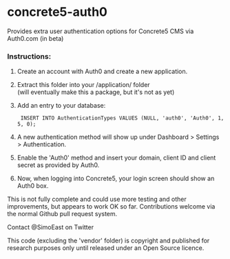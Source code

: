 # concrete5-auth0
Provides extra user authentication options for Concrete5 CMS via Auth0.com (in beta)

### Instructions:

1. Create an account with Auth0 and create a new application.

2. Extract this folder into your /application/ folder  
   (will eventually make this a package, but it's not as yet)
   
3. Add an entry to your database:

        INSERT INTO AuthenticationTypes VALUES (NULL, 'auth0', 'Auth0', 1, 5, 0);
 
4. A new authentication method will show up under Dashboard > Settings > Authentication.

5. Enable the 'Auth0' method and insert your domain, client ID and client secret as provided by Auth0.

6. Now, when logging into Concrete5, your login screen should show an Auth0 box.

This is not fully complete and could use more testing and other improvements, but appears to work OK so far. Contributions welcome via the normal Github pull request system.

Contact @SimoEast on Twitter

This code (excluding the 'vendor' folder) is copyright and published for research purposes only until released under an Open Source licence.
